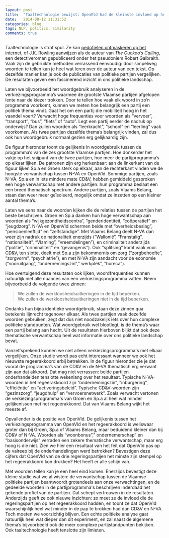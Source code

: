 ```yaml
---
layout: post
title:  "Taaltechnologie bewijst: OpenVld had de kleinste invloed op het Vlaamse regeerakkoord"
date:   2014-08-12 11:31:52
categories: blog
tags: NLP, politics, similarity
comments: true
---
```


<p class="first">Taaltechnologie is straf spul. Ze kan <a href="http://www.standaard.be/cnt/dmf20140317_01028403" target="_blank">pedofielen ontmaskeren op het internet</a>, of <a href="http://languagelog.ldc.upenn.edu/nll/?p=5315" target="_blank">J.K. Rowling aanwijzen</a> als de auteur van <i>The Cuckoo’s Calling</i>, een detectiveroman gepubliceerd onder het pseudoniem Robert Galbraith. Vaak zijn de gebruikte methoden verrassend eenvoudig: door simpelweg
woorden te tellen kan je heel wat leren over de auteur van een tekst. Op dezelfde manier kan je ook
de publicaties van politieke partijen
vergelijken. De resultaten geven een fascinerend inzicht in ons politieke landschap.</p>

<p>Laten we bijvoorbeeld het woordgebruik analyseren in de verkiezingsprogramma’s waarmee de grootste Vlaamse partijen afgelopen
lente naar de kiezer trokken. Door te tellen hoe vaak elk woord in zo’n programma voorkomt, kunnen we
meten hoe belangrijk een partij een politiek thema vindt. Gaat het om een partij die mobiliteit hoog in het vaandel voert? Verwacht hoge frequenties voor woorden als “vervoer”, “transport”, “bus”, “fiets”
of “auto”. Legt een partij eerder de nadruk op onderwijs? Dan zullen woorden als “leerkracht”, 
“school” en “leerling” vaak voorkomen. Als twee partijen dezelfde thema’s belangrijk vinden, zal dus ook 
hun woordgebruik normaal gezien erg gelijkaardig zijn.</p>

<p class="nomargin">De figuur hieronder toont de gelijkenis in woordgebruik tussen de programma’s van de 
zes grootste Vlaamse partijen. Hoe donkerder het vakje
op het snijpunt van de twee partijen, hoe meer de partijprogramma’s op elkaar lijken. De patronen
zijn erg herkenbaar: aan de linkerkant van de figuur lijken Sp.a en Groen sterk op elkaar,
aan de rechterkant vinden we de hoogste verwantschap tussen N-VA en OpenVld. Sommige partijen, zoals
N-VA, Sp.a en in iets mindere mate CD&V, hebben gemiddeld gesproken een hoge verwantschap
met andere partijen: hun programma beslaat een een breed thematisch spectrum. Andere partijen, zoals Vlaams Belang, staan dan weer meer geïsoleerd, mogelijk omdat ze inzetten op een kleiner aantal thema’s.</p>  

<div id="chart"></div>

<p class="indent">Laten we eens naar de woorden kijken die de relaties tussen de partijen het beste
beschrijven. Groen en Sp.a danken hun hoge verwantschap aan woorden als “wijkgezondheidscentra”,  “genderidentiteit, “coöperatief” en “jeugdzorg”. N-VA en OpenVld schermen beide met “overheidsbeslag”,
“pensioenleeftijd” en “zelfstandige”. Met Vlaams Belang deelt N-VA dan weer zijn nadruk op 
nationaliteit enerzijds (“Wallonië”, “Franstalig”, “nationaliteit”, “Vlaming”, “vreemdelingen”), en criminaliteit anderzijds (“politie”, “criminaliteit” en “gevangenis”). Ook “splitsing” komt vaak voor. 
CD&V, ten slotte, deelt met Sp.a zijn bekommernis om zorg (“zorgbehoefte”, “zorgvorm”, “psychiatrie”),
en met N-VA zijn aandacht voor de economie (“vooruitgang”, “ondernemingszin”,” werkplek”, “horeca”).</p>

<p class="nomargin">Hoe overtuigend deze resultaten ook lijken, 
woordfrequenties kunnen natuurlijk niet alle nuances van een 
verkiezingsprogramma vatten. Neem bijvoorbeeld de volgende twee zinnen: 
<blockquote>
We zullen de werkloosheidsuitkeringen in de tijd beperken.<br />
We zullen de werkloosheidsuitkeringen niet in de tijd beperken.
</blockquote> 
<p class="noindent">Ondanks hun bijna identieke woordgebruik, staan deze zinnen
qua betekenis lijnrecht tegenover elkaar. Als twee partijen vaak dezelfde woorden gebruiken,
 zegt dat dus niet noodzakelijk iets over hun complexe politieke standpunten. 
Wat woordgebruik wel blootlegt, is de thema’s waar een partij belang aan hecht. Uit de resultaten 
hierboven blijkt dat ook
deze thematische verwantschap heel wat informatie over ons politieke landschap bevat.</p>

<p class="nomargin">Vanzelfsprekend kunnen we niet alleen verkiezingsprogramma's met elkaar vergelijken. Onze studie wordt
pas echt interessant wanneer we ook het nieuwste regeerakkoord erbij betrekken. 
In de figuur hieronder zie je dat vooral de programma’s van de CD&V en de N-VA thematisch
erg verwant zijn aan dat akkoord. Dat mag niet verrassen: beide partijen onderhandelden tenslotte wekenlang over
het resultaat. Typische N-VA-woorden in het regeerakkoord zijn “ondernemingszin”, “inburgering”,
“efficiëntie” en “activeringsbeleid”. Typische CD&V-woorden zijn “gezinszorg”, “jeugdhulp” en
“vervoersnetwerk”. Zoals verwacht vertonen de verkiezingsprogramma's van Groen en Sp.a al heel wat minder 
gelijkenissen met het regeerakkoord. Dat van Vlaams Belang wijkt het meeste af.</p>

<div id="chart2"></div>


<p class="indent">Opvallender is de positie van OpenVld. De gelijkenis tussen het verkiezingsprogramma
van OpenVld en het regeerakkoord is weliswaar groter dan bij Groen, Sp.a of Vlaams Belang, maar 
beduidend kleiner dan bij CD&V of N-VA. Woorden als “woonbonus”,” ondernemerschap” en “basisonderwijs” 
verraden een zekere thematische verwantschap, maar erg hoog is die niet. Zien we 
hier een resultaat van het feit dat OpenVld pas op de valreep bij de onderhandelingen werd betrokken? 
Bevestigen deze cijfers dat OpenVld van de drie regeringspartijen het minste zijn stempel op het
regeerakkoord kon drukken? Het heeft er alle schijn van.</p>

<p>Met woorden tellen kan je een heel eind komen. Enerzijds bevestigt deze 
kleine studie wat we 
al wisten: de verwantschap tussen de Vlaamse politieke partijen beantwoordt grotendeels aan onze verwachtingen, 
en de gedeelde woorden in de partijprogramma's beschrijven inderdaad het gekende profiel van de partijen. Dat schept vertrouwen in de resultaten.
Anderzijds geeft ze ook nieuwe inzichten: zo meet ze de invloed die de regeringspartijen op het
regeerakkoord hadden, en toont ze dat OpenVld waarschijnlijk heel wat minder in de pap te brokken had
dan CD&V en N-VA. Toch moeten we voorzichtig blijven. Een echte politieke analyse gaat natuurlijk heel
wat dieper dan dit experiment, en zal naast de algemene thema’s bijvoorbeeld ook de meer complexe 
partijstandpunten bekijken. Ook taaltechnologie heeft tenslotte zijn limieten.</p>


<script src="http://d3js.org/d3.v3.js"></script>
<script src="http://d3js.org/colorbrewer.v1.min.js"></script>
<script type="text/javascript">
    var margin = { top: 150, right: 0, bottom: 100, left: 150 },
          width = 1000 - margin.left - margin.right,
          height = 430 - margin.top - margin.bottom,
          gridSize = Math.floor(width / 24),
          legendElementWidth = gridSize*"2,",
          buckets = 9,
          //colors = ["#ffffd9","#edf8b1","#c7e9b4","#7fcdbb","#41b6c4","#1d91c0","#225ea8","#253494","#081d58"], // 
	  colors = colorbrewer.YlGnBu[9],
          parties1 = ["Groen", "Spa", "CD&V", "N-VA", "OpenVld", "VlaamsBelang"],
          parties2 = parties1;

    var data = [	
{party1: 1, party2: 1, value: NaN },
{party1: 1, party2: 2, value: 0.054121242241719485}, // 1st
{party1: 1, party2: 3, value: 0.04754739601228949},
{party1: 1, party2: 4, value: 0.0458296549057599},
{party1: 1, party2: 5, value: 0.0442577326593442},
{party1: 1, party2: 6, value: 0.042148307375478256},
{party1: 2, party2: 1, value: 0.054121242241719485},
{party1: 2, party2: 2, value: NaN },
{party1: 2, party2: 3, value: 0.0508468428352834},
{party1: 2, party2: 4, value: 0.05109902097704151},
{party1: 2, party2: 5, value: 0.04961256993042664},
{party1: 2, party2: 6, value: 0.044233614034666094},
{party1: 3, party2: 1, value: 0.04754739601228949},
{party1: 3, party2: 2, value: 0.0508468428352834},
{party1: 3, party2: 3, value: NaN },
{party1: 3, party2: 4, value: 0.04996689827737326},
{party1: 3, party2: 5, value: 0.0484843114216387},
{party1: 3, party2: 6, value: 0.04003586553138994},
{party1: 4, party2: 1, value: 0.0458296549057599},
{party1: 4, party2: 2, value: 0.05109902097704151},
{party1: 4, party2: 3, value: 0.04996689827737326},
{party1: 4, party2: 4, value: NaN },
{party1: 4, party2: 5, value: 0.05210358367666044},  //2nd
{party1: 4, party2: 6, value: 0.05192968227676471},  //3rd
{party1: 5, party2: 1, value: 0.0442577326593442},
{party1: 5, party2: 2, value: 0.04961256993042664},
{party1: 5, party2: 3, value: 0.0484843114216387},
{party1: 5, party2: 4, value: 0.05210358367666043},
{party1: 5, party2: 5, value: NaN },
{party1: 5, party2: 6, value: 0.044006037246828236},
{party1: 6, party2: 1, value: 0.042148307375478256},
{party1: 6, party2: 2, value: 0.044233614034666094},
{party1: 6, party2: 3, value: 0.04003586553138994},
{party1: 6, party2: 4, value: 0.05192968227676471},
{party1: 6, party2: 5, value: 0.044006037246828236},
{party1: 6, party2: 6, value: NaN },
	];

    var allValues = [];
    for (i = 0; i<data.length; i++){
	var val = data[i].value;
	if (! isNaN(val)) {
	    allValues.push(data[i].value);
	}
    }
    allValues.sort();

    var colorScale = d3.scale.quantile()
              .domain(allValues)
              .range(colors);

    var svg = d3.select("#chart").append("svg")
              .attr("width", width + margin.left + margin.right)
              .attr("height", height + margin.top + margin.bottom)
              .append("g")
              .attr("transform", "translate(" + margin.left + "," + margin.top + ")");

    var dayLabels = svg.selectAll(".dayLabel")
              .data(parties1)
              .enter().append("text")
                .text(function (d) { return d; })
                .attr("x", 0)
                .attr("y", function (d, i) { return i * gridSize; })
                .style("text-anchor", "end")
                .attr("transform", "translate(-6," + gridSize / 1.5 + ")");

    var timeLabels = svg.selectAll(".timeLabel")
              .data(parties2)
              .enter().append("text")
                .text(function(d) { return d; })
                .attr("x", 0)
                .attr("y", function (d, i) {return i * gridSize; })
                .style("text-anchor", "start")
                .attr("transform", "translate(" + gridSize / 1.5 + ")rotate(-90)translate(5)")

    var heatMap = svg.selectAll(".party2")
              .data(data)
              .enter().append("rect")
              .attr("x", function(d) { return (d.party2 - 1) * gridSize; })
              .attr("y", function(d) { return (d.party1 - 1) * gridSize; })
              .attr("rx", 4)
              .attr("ry", 4)
              .attr("class", "hour bordered")
              .attr("width", gridSize)
              .attr("height", gridSize)
              .style("fill", colors[0]);

    heatMap.transition().duration(2000)
              .style("fill", function(d) { return colorScale(d.value); });

</script>

<script type="text/javascript">
    var margin = { top: 150, right: 0, bottom: 100, left: 150 },
          width = 1000 - margin.left - margin.right,
          height = 250 - margin.top - margin.bottom,
          gridSize = Math.floor(width / 24),
          legendElementWidth = gridSize*2,
          buckets = 9,
          colors = colorbrewer.YlGnBu[9],
          parties2 = ["Groen", "Sp.a", "CD&V", "N-VA", "OpenVld", "Vlaams Belang"],
          parties1 = ["Regeerakkoord"];

    var data = [
{party1: 1, party2: 1, value: 0.04461471220982939},
{party1: 1, party2: 2, value: 0.045343726673312594},
{party1: 1, party2: 3, value: 0.05992731949034553},
{party1: 1, party2: 4, value: 0.05250499365685988},
{party1: 1, party2: 5, value: 0.04638612879239342},
{party1: 1, party2: 6, value: 0.0337242840343301},
		]; 

    var allValues = [];
    for (i = 0; i<data.length; i++){
	var val = data[i].value;
	if (! isNaN(val)) {
	    allValues.push(data[i].value);
	}
    }
    allValues.sort();

    var colorScale = d3.scale.quantile()
              .domain(allValues)
              .range(colors);

    console.log(d3.max(data, function (d) { return d.value; }));

    var svg = d3.select("#chart2").append("svg")
              .attr("width", width + margin.left + margin.right)
              .attr("height", height + margin.top + margin.bottom)
              .append("g")
              .attr("transform", "translate(" + margin.left + "," + margin.top + ")");

    var dayLabels = svg.selectAll(".dayLabel")
              .data(parties1)
              .enter().append("text")
                .text(function (d) { return d; })
                .attr("x", 0)
                .attr("y", function (d, i) { return i * gridSize; })
                .style("text-anchor", "end")
                .attr("transform", "translate(-6," + gridSize / 1.5 + ")");

    var timeLabels = svg.selectAll(".timeLabel")
              .data(parties2)
              .enter().append("text")
                .text(function(d) { return d; })
                .attr("x", 0)
                .attr("y", function (d, i) {return i * gridSize; })
                .style("text-anchor", "start")
                .attr("transform", "translate(" + gridSize / 1.5 + ")rotate(-90)translate(5)");

    var heatMap = svg.selectAll(".party2")
              .data(data)
              .enter().append("rect")
              .attr("x", function(d) { return (d.party2 - 1) * gridSize; })
              .attr("y", function(d) { return (d.party1 - 1) * gridSize; })
              .attr("rx", 4)
              .attr("ry", 4)
              .attr("class", "hour bordered")
              .attr("width", gridSize)
              .attr("height", gridSize)
              .style("fill", colors[0]);

    heatMap.transition().duration(2000)
              .style("fill", function(d) { return colorScale(d.value); });
</script>

